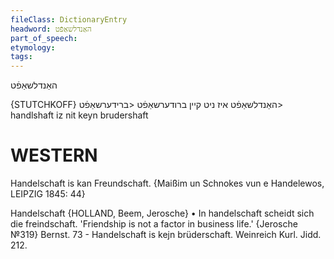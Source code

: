 ```yaml
---
fileClass: DictionaryEntry
headword: האַנדלשאַפֿט
part_of_speech: 
etymology: 
tags: 
---
```

האַנדלשאַפֿט

{STUTCHKOFF}
האַנדלשאַפֿט איז ניט קיין ברודערשאַפֿט <ברידערשאַפֿט>
handlshaft iz nit keyn brudershaft <bridershaft>

WESTERN
========

Handelschaft is kan Freundschaft.
{Maißim un Schnokes vun e Handelewos, LEIPZIG 1845: 44}

Handelschaft {HOLLAND, Beem, Jerosche}
	•	In handelschaft scheidt sich die freindschaft. 'Friendship is not a factor in business life.' {Jerosche №319}
Bernst. 73 - Handelschaft is kejn brüderschaft.
Weinreich Kurl. Jidd. 212.
